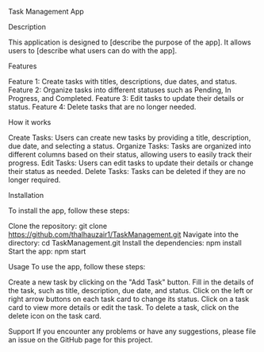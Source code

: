 Task Management App

Description

This application is designed to [describe the purpose of the app]. It allows users to [describe what users can do with the app].

Features

Feature 1: Create tasks with titles, descriptions, due dates, and status.
Feature 2: Organize tasks into different statuses such as Pending, In Progress, and Completed.
Feature 3: Edit tasks to update their details or status.
Feature 4: Delete tasks that are no longer needed.

How it works

Create Tasks: Users can create new tasks by providing a title, description, due date, and selecting a status.
Organize Tasks: Tasks are organized into different columns based on their status, allowing users to easily track their progress.
Edit Tasks: Users can edit tasks to update their details or change their status as needed.
Delete Tasks: Tasks can be deleted if they are no longer required.

Installation

To install the app, follow these steps:

Clone the repository: git clone https://github.com/thalhauzair1/TaskManagement.git
Navigate into the directory: cd TaskManagement.git
Install the dependencies: npm install
Start the app: npm start

Usage
To use the app, follow these steps:

Create a new task by clicking on the "Add Task" button.
Fill in the details of the task, such as title, description, due date, and status.
Click on the left or right arrow buttons on each task card to change its status.
Click on a task card to view more details or edit the task.
To delete a task, click on the delete icon on the task card.

Support
If you encounter any problems or have any suggestions, please file an issue on the GitHub page for this project.
